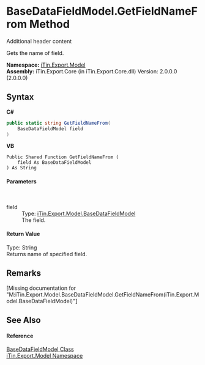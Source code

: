 # BaseDataFieldModel.GetFieldNameFrom Method 
Additional header content 

Gets the name of field.

**Namespace:**&nbsp;<a href="N_iTin_Export_Model">iTin.Export.Model</a><br />**Assembly:**&nbsp;iTin.Export.Core (in iTin.Export.Core.dll) Version: 2.0.0.0 (2.0.0.0)

## Syntax

**C#**<br />
``` C#
public static string GetFieldNameFrom(
	BaseDataFieldModel field
)
```

**VB**<br />
``` VB
Public Shared Function GetFieldNameFrom ( 
	field As BaseDataFieldModel
) As String
```


#### Parameters
&nbsp;<dl><dt>field</dt><dd>Type: <a href="T_iTin_Export_Model_BaseDataFieldModel">iTin.Export.Model.BaseDataFieldModel</a><br />The field.</dd></dl>

#### Return Value
Type: String<br />Returns name of specified field.

## Remarks
\[Missing <remarks> documentation for "M:iTin.Export.Model.BaseDataFieldModel.GetFieldNameFrom(iTin.Export.Model.BaseDataFieldModel)"\]

## See Also


#### Reference
<a href="T_iTin_Export_Model_BaseDataFieldModel">BaseDataFieldModel Class</a><br /><a href="N_iTin_Export_Model">iTin.Export.Model Namespace</a><br />